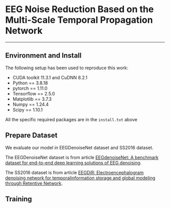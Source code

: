 # EEG Noise Reduction Based on the Multi-Scale Temporal Propagation Network
---
## Environment and Install
The following setup has been used to reproduce this work:
- CUDA toolkit 11.3.1 and CuDNN 8.2.1
- Python == 3.8.18
- pytorch == 1.11.0
- Tensorflow == 2.5.0
- Matplotlib == 3.7.3
- Numpy == 1.24.4
- Scipy == 1.10.1

All the specific required packages are in the `install.txt` above
## Prepare Dataset
We evaluate our model in EEGDenoiseNet dataset and SS2016 dataset.

The EEGDenoiseNet dataset is from article [EEGdenoiseNet: A benchmark dataset for end-to-end deep learning solutions of EEG denoising](https://github.com/ncclabsustech/EEGdenoiseNet).

The SS2016 dataset is from article [EEGDiR: Electroencephalogram denoising network for temporalinformation storage and global modeling through Retentive Network](https://github.com/woldier/EEGDiR).

## Training

